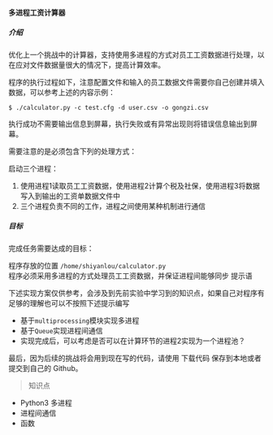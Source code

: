#### 多进程工资计算器
##### 介绍

优化上一个挑战中的计算器，支持使用多进程的方式对员工工资数据进行处理，以在应对文件数据量很大的情况下，提高计算效率。

程序的执行过程如下，注意配置文件和输入的员工数据文件需要你自己创建并填入数据，可以参考上述的内容示例：

`$ ./calculator.py -c test.cfg -d user.csv -o gongzi.csv`

执行成功不需要输出信息到屏幕，执行失败或有异常出现则将错误信息输出到屏幕。

需要注意的是必须包含下列的处理方式：

启动三个进程：
1. 使用进程1读取员工工资数据，使用进程2计算个税及社保，使用进程3将数据写入到输出的工资单数据文件中
2. 三个进程负责不同的工作，进程之间使用某种机制进行通信

##### 目标

完成任务需要达成的目标：

程序存放的位置 `/home/shiyanlou/calculator.py`  
程序必须采用多进程的方式处理员工工资数据，并保证进程间能够同步
提示语

下述实现方案仅供参考，会涉及到先前实验中学习到的知识点，如果自己对程序有足够的理解也可以不按照下述提示编写

- 基于`multiprocessing`模块实现多进程
- 基于`Queue`实现进程间通信
- 实现完成后，可以考虑是否可以在计算环节的进程2实现为一个进程池？

最后，因为后续的挑战将会用到现在写的代码，请使用 下载代码 保存到本地或者提交到自己的 Github。

> 知识点

- Python3 多进程  
- 进程间通信  
- 函数